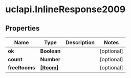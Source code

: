 # uclapi.InlineResponse2009

## Properties

Name | Type | Description | Notes
------------ | ------------- | ------------- | -------------
**ok** | **Boolean** |  | [optional] 
**count** | **Number** |  | [optional] 
**freeRooms** | [**[Room]**](Room.md) |  | [optional] 


